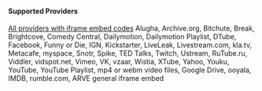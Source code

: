 
#### Supported Providers ####

[All providers with iframe embed codes](https://nextgenthemes.com/plugins/arve/documentation/#general-iframe-embedding)
Alugha, Archive.org, Bitchute, Break, Brightcove, Comedy Central, Dailymotion, Dailymotion Playlist, DTube, Facebook, Funny or Die, IGN, Kickstarter, LiveLeak, Livestream.com, kla.tv, Metacafe, myspace, Snotr, Spike, TED Talks, Twitch, Ustream, RuTube.ru, Viddler, vidspot.net, Vimeo, VK, vzaar, Wistia, XTube, Yahoo, Youku, YouTube, YouTube Playlist, mp4 or webm video files, Google Drive, ooyala, IMDB, rumble.com, ARVE general iframe embed